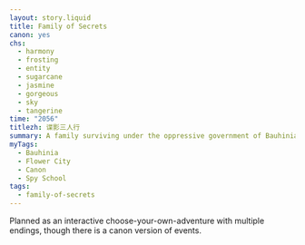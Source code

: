 ```yaml
---
layout: story.liquid
title: Family of Secrets
canon: yes
chs:
  - harmony
  - frosting
  - entity
  - sugarcane
  - jasmine
  - gorgeous
  - sky
  - tangerine
time: "2056"
titlezh: 谍影三人行
summary: A family surviving under the oppressive government of Bauhinia.
myTags:
  - Bauhinia
  - Flower City
  - Canon
  - Spy School
tags:
  - family-of-secrets
---
```


Planned as an interactive choose-your-own-adventure with multiple endings, though there is a canon version of events.
